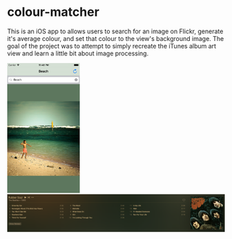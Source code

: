 # colour-matcher
This is an iOS app to allows users to search for an image on Flickr, generate it's average colour, and set that colour to the view's background image. The goal of the project was to attempt to simply recreate the iTunes album art view and learn a little bit about image processing.

<img src="https://raw.githubusercontent.com/k9101/colour-matcher/master/sample.png" style="text-align:center; width: auto; height: 300px"/>
<img src="https://raw.githubusercontent.com/k9101/colour-matcher/master/itunes.png" />
